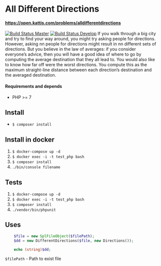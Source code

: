 # All Different Directions
#### https://open.kattis.com/problems/alldifferentdirections
[![Build Status Master](https://secure.travis-ci.org/ftob/alldifferentdirections.svg?branch=master)](http://travis-ci.org/ftob/alldifferentdirections)
[![Build Status Develop](https://secure.travis-ci.org/ftob/alldifferentdirections.svg?branch=develop)](http://travis-ci.org/ftob/alldifferentdirections)
If you walk through a big city and try to find your way around, you might try asking people for directions. However, asking nn people for directions might result in nn different sets of directions. But you believe in the law of averages: if you consider everyone’s advice, then you will have a good idea of where to go by computing the average destination that they all lead to. You would also like to know how far off were the worst directions. You compute this as the maximum straight-line distance between each direction’s destination and the averaged destination.

#### Requirements and depends
* PHP >= 7

## Install

* ``$ composer install``

## Install in docker

1. ``$ docker-compose up -d``
2. ``$ docker exec -i -t test_php bash``
3. ``$ composer install``
4. ``./bin/console filename``

## Tests

1. ``$ docker-compose up -d``
2. ``$ docker exec -i -t test_php bash``
3. ``$ composer install``
4. ``./vendor/bin/phpunit``

## Uses

```php
    $file = new SplFileObject($filePath);
    $dd = new DifferentDirections($file, new Directions());

    echo (string)$dd;
```

``$filePath`` - Path to exist file